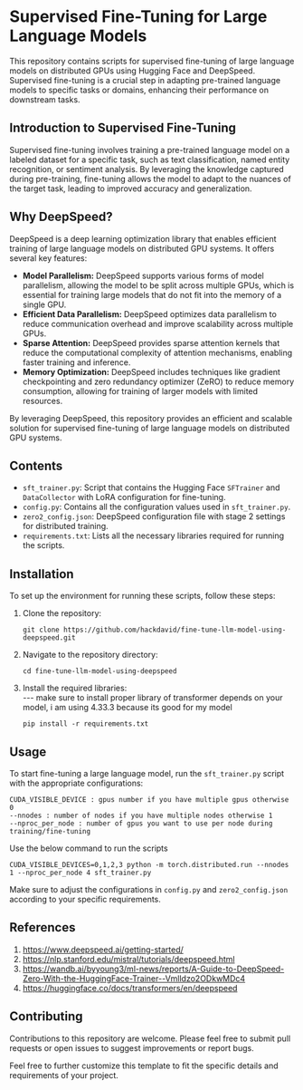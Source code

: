 

# Supervised Fine-Tuning for Large Language Models

This repository contains scripts for supervised fine-tuning of large language models on distributed GPUs using Hugging Face and DeepSpeed. Supervised fine-tuning is a crucial step in adapting pre-trained language models to specific tasks or domains, enhancing their performance on downstream tasks.

## Introduction to Supervised Fine-Tuning

Supervised fine-tuning involves training a pre-trained language model on a labeled dataset for a specific task, such as text classification, named entity recognition, or sentiment analysis. By leveraging the knowledge captured during pre-training, fine-tuning allows the model to adapt to the nuances of the target task, leading to improved accuracy and generalization.

## Why DeepSpeed?

DeepSpeed is a deep learning optimization library that enables efficient training of large language models on distributed GPU systems. It offers several key features:

- **Model Parallelism:** DeepSpeed supports various forms of model parallelism, allowing the model to be split across multiple GPUs, which is essential for training large models that do not fit into the memory of a single GPU.
- **Efficient Data Parallelism:** DeepSpeed optimizes data parallelism to reduce communication overhead and improve scalability across multiple GPUs.
- **Sparse Attention:** DeepSpeed provides sparse attention kernels that reduce the computational complexity of attention mechanisms, enabling faster training and inference.
- **Memory Optimization:** DeepSpeed includes techniques like gradient checkpointing and zero redundancy optimizer (ZeRO) to reduce memory consumption, allowing for training of larger models with limited resources.

By leveraging DeepSpeed, this repository provides an efficient and scalable solution for supervised fine-tuning of large language models on distributed GPU systems.

## Contents

- `sft_trainer.py`: Script that contains the Hugging Face `SFTrainer` and `DataCollector` with LoRA configuration for fine-tuning.
- `config.py`: Contains all the configuration values used in `sft_trainer.py`.
- `zero2_config.json`: DeepSpeed configuration file with stage 2 settings for distributed training.
- `requirements.txt`: Lists all the necessary libraries required for running the scripts.

## Installation

To set up the environment for running these scripts, follow these steps:

1. Clone the repository:
   ```
   git clone https://github.com/hackdavid/fine-tune-llm-model-using-deepspeed.git
   ```

2. Navigate to the repository directory:
   ```
   cd fine-tune-llm-model-using-deepspeed
   ```

3. Install the required libraries:<br>
   --- make sure to install proper library of transformer depends on your model, i am using 4.33.3 because its good for my model
   ```
   pip install -r requirements.txt
   ```

## Usage

To start fine-tuning a large language model, run the `sft_trainer.py` script with the appropriate configurations:
```
CUDA_VISIBLE_DEVICE : gpus number if you have multiple gpus otherwise 0
--nnodes : number of nodes if you have multiple nodes otherwise 1
--nproc_per_node : number of gpus you want to use per node during training/fine-tuning 
```

Use the below command to run the scripts 

```
CUDA_VISIBLE_DEVICES=0,1,2,3 python -m torch.distributed.run --nnodes 1 --nproc_per_node 4 sft_trainer.py
```

Make sure to adjust the configurations in `config.py` and `zero2_config.json` according to your specific requirements.

## References
1. https://www.deepspeed.ai/getting-started/
2. https://nlp.stanford.edu/mistral/tutorials/deepspeed.html
3. https://wandb.ai/byyoung3/ml-news/reports/A-Guide-to-DeepSpeed-Zero-With-the-HuggingFace-Trainer--Vmlldzo2ODkwMDc4
4. https://huggingface.co/docs/transformers/en/deepspeed

## Contributing

Contributions to this repository are welcome. Please feel free to submit pull requests or open issues to suggest improvements or report bugs.

Feel free to further customize this template to fit the specific details and requirements of your project.
